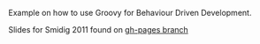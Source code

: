 Example on how to use Groovy for Behaviour Driven Development.

Slides for Smidig 2011 found on [gh-pages branch](http://judoole.github.com/GroovyBDD)